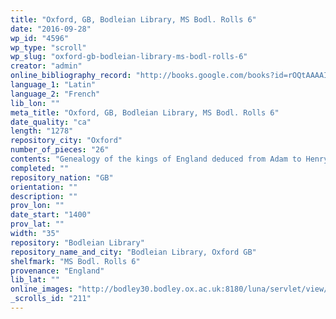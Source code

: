 ```yaml
---
title: "Oxford, GB, Bodleian Library, MS Bodl. Rolls 6"
date: "2016-09-28"
wp_id: "4596"
wp_type: "scroll"
wp_slug: "oxford-gb-bodleian-library-ms-bodl-rolls-6"
creator: "admin"
online_bibliography_record: "http://books.google.com/books?id=rOQtAAAAIAAJ&pg=PA558&lpg=PA558&dq=bodleian+library+pedigree+roll+2&source=bl&ots=YViuDY6a0W&sig=pR7fAhw7X8fupSiBIUJnBkRSl3I&hl=en&sa=X&ei=_-HCU4qzOMykyATosYLgCg&ved=0CD0Q6AEwBQ#v=onepage&q=bodleian%20library%20pedigree%20roll%202&f=false  p.563"
language_1: "Latin"
language_2: "French"
lib_lon: ""
meta_title: "Oxford, GB, Bodleian Library, MS Bodl. Rolls 6"
date_quality: "ca"
length: "1278"
repository_city: "Oxford"
number_of_pieces: "26"
contents: "Genealogy of the kings of England deduced from Adam to Henry V, with circular diagram of England, heraldic arms, and miniatures. Also contains notes on English and Scottish monastic houses on back of membranes 2 and 5."
completed: ""
repository_nation: "GB"
orientation: ""
description: ""
prov_lon: ""
date_start: "1400"
prov_lat: ""
width: "35"
repository: "Bodleian Library"
repository_name_and_city: "Bodleian Library, Oxford GB"
shelfmark: "MS Bodl. Rolls 6"
provenance: "England"
lib_lat: ""
online_images: "http://bodley30.bodley.ox.ac.uk:8180/luna/servlet/view/all/what/MS.+Bodl.+Rolls+6"
_scrolls_id: "211"
---
```



